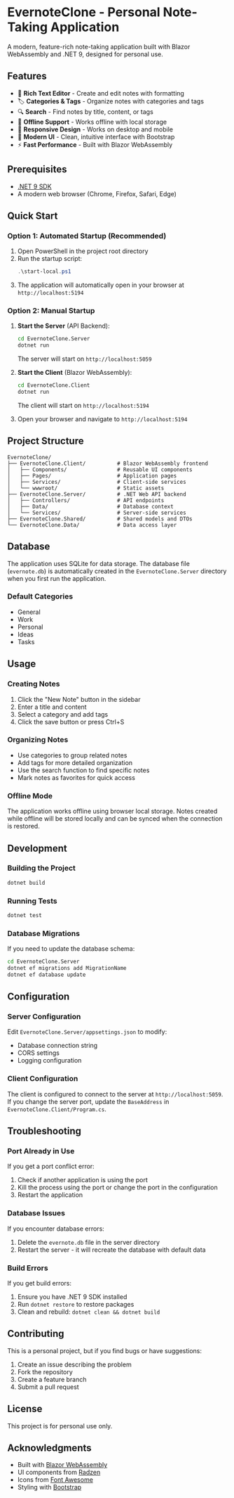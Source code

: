 # EvernoteClone - Personal Note-Taking Application

A modern, feature-rich note-taking application built with Blazor WebAssembly and .NET 9, designed for personal use.

## Features

- 📝 **Rich Text Editor** - Create and edit notes with formatting
- 🏷️ **Categories & Tags** - Organize notes with categories and tags
- 🔍 **Search** - Find notes by title, content, or tags
- 💾 **Offline Support** - Works offline with local storage
- 📱 **Responsive Design** - Works on desktop and mobile
- 🎨 **Modern UI** - Clean, intuitive interface with Bootstrap
- ⚡ **Fast Performance** - Built with Blazor WebAssembly

## Prerequisites

- [.NET 9 SDK](https://dotnet.microsoft.com/download/dotnet/9.0)
- A modern web browser (Chrome, Firefox, Safari, Edge)

## Quick Start

### Option 1: Automated Startup (Recommended)

1. Open PowerShell in the project root directory
2. Run the startup script:
   ```powershell
   .\start-local.ps1
   ```
3. The application will automatically open in your browser at `http://localhost:5194`

### Option 2: Manual Startup

1. **Start the Server** (API Backend):
   ```bash
   cd EvernoteClone.Server
   dotnet run
   ```
   The server will start on `http://localhost:5059`

2. **Start the Client** (Blazor WebAssembly):
   ```bash
   cd EvernoteClone.Client
   dotnet run
   ```
   The client will start on `http://localhost:5194`

3. Open your browser and navigate to `http://localhost:5194`

## Project Structure

```
EvernoteClone/
├── EvernoteClone.Client/          # Blazor WebAssembly frontend
│   ├── Components/                # Reusable UI components
│   ├── Pages/                     # Application pages
│   ├── Services/                  # Client-side services
│   └── wwwroot/                   # Static assets
├── EvernoteClone.Server/          # .NET Web API backend
│   ├── Controllers/               # API endpoints
│   ├── Data/                      # Database context
│   └── Services/                  # Server-side services
├── EvernoteClone.Shared/          # Shared models and DTOs
└── EvernoteClone.Data/            # Data access layer
```

## Database

The application uses SQLite for data storage. The database file (`evernote.db`) is automatically created in the `EvernoteClone.Server` directory when you first run the application.

### Default Categories
- General
- Work
- Personal
- Ideas
- Tasks

## Usage

### Creating Notes
1. Click the "New Note" button in the sidebar
2. Enter a title and content
3. Select a category and add tags
4. Click the save button or press Ctrl+S

### Organizing Notes
- Use categories to group related notes
- Add tags for more detailed organization
- Use the search function to find specific notes
- Mark notes as favorites for quick access

### Offline Mode
The application works offline using browser local storage. Notes created while offline will be stored locally and can be synced when the connection is restored.

## Development

### Building the Project
```bash
dotnet build
```

### Running Tests
```bash
dotnet test
```

### Database Migrations
If you need to update the database schema:
```bash
cd EvernoteClone.Server
dotnet ef migrations add MigrationName
dotnet ef database update
```

## Configuration

### Server Configuration
Edit `EvernoteClone.Server/appsettings.json` to modify:
- Database connection string
- CORS settings
- Logging configuration

### Client Configuration
The client is configured to connect to the server at `http://localhost:5059`. If you change the server port, update the `BaseAddress` in `EvernoteClone.Client/Program.cs`.

## Troubleshooting

### Port Already in Use
If you get a port conflict error:
1. Check if another application is using the port
2. Kill the process using the port or change the port in the configuration
3. Restart the application

### Database Issues
If you encounter database errors:
1. Delete the `evernote.db` file in the server directory
2. Restart the server - it will recreate the database with default data

### Build Errors
If you get build errors:
1. Ensure you have .NET 9 SDK installed
2. Run `dotnet restore` to restore packages
3. Clean and rebuild: `dotnet clean && dotnet build`

## Contributing

This is a personal project, but if you find bugs or have suggestions:
1. Create an issue describing the problem
2. Fork the repository
3. Create a feature branch
4. Submit a pull request

## License

This project is for personal use only.

## Acknowledgments

- Built with [Blazor WebAssembly](https://blazor.net/)
- UI components from [Radzen](https://www.radzen.com/)
- Icons from [Font Awesome](https://fontawesome.com/)
- Styling with [Bootstrap](https://getbootstrap.com/) 